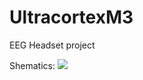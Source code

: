 # UltracortexM3

EEG Headset project

Shematics:
![](https://raw.githubusercontent.com/Deams51/UltracortexM3/master/Final_Headset_Numbered.JPG)

